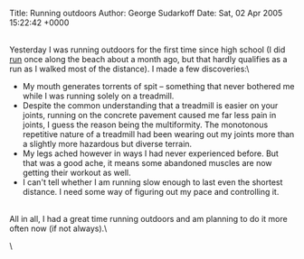 Title: Running outdoors
Author: George Sudarkoff
Date: Sat, 02 Apr 2005 15:22:42 +0000

\
Yesterday I was running outdoors for the first time since high school (I
did [run](/running/entry/2005/02/24) once along the beach about a month
ago, but that hardly qualifies as a run as I walked most of the
distance). I made a few discoveries:\

-   My mouth generates torrents of spit – something that never bothered
    me while I was running solely on a treadmill.
-   Despite the common understanding that a treadmill is easier on your
    joints, running on the concrete pavement caused me far less pain in
    joints, I guess the reason being the multiformity. The monotonous
    repetitive nature of a treadmill had been wearing out my joints more
    than a slightly more hazardous but diverse terrain.
-   My legs ached however in ways I had never experienced before. But
    that was a good ache, it means some abandoned muscles are now
    getting their workout as well.
-   I can't tell whether I am running slow enough to last even the
    shortest distance. I need some way of figuring out my pace and
    controlling it.

\
All in all, I had a great time running outdoors and am planning to do it
more often now (if not always).\

\

